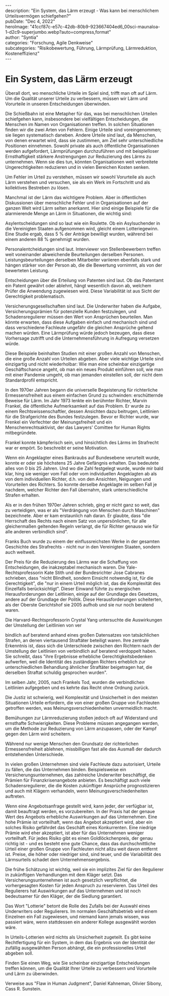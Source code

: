 \---  
description: "Ein System, das Lärm erzeugt - Was kann bei menschlichem Urteilsvermögen schiefgehen?"   
pubDate: "Dec 4, 2022"   
heroImage: "41ccf87c-e57c-42db-80b9-923667404ed6_00sci-maunaloa-1-d2c9-superjumbo.webp?auto=compress,format"   
author: "Syntia"   
categories: "Forschung, Agile Denkweise"   
subcategories: "Risikobewertung, Führung, Lärmprüfung, Lärmreduktion, Kosteneffizienz"   
\---  

# **Ein System, das Lärm erzeugt**

Überall dort, wo menschliche Urteile im Spiel sind, trifft man oft auf Lärm. Um die Qualität unserer Urteile zu verbessern, müssen wir Lärm und Vorurteile in unseren Entscheidungen überwinden.

Die Schießbahn ist eine Metapher für das, was bei menschlichen Urteilen schiefgehen kann, insbesondere bei vielfältigen Entscheidungen, die Menschen im Namen von Organisationen treffen. In solchen Situationen finden wir die zwei Arten von Fehlern. Einige Urteile sind voreingenommen; sie liegen systematisch daneben. Andere Urteile sind laut, da Menschen, von denen erwartet wird, dass sie zustimmen, am Ziel sehr unterschiedliche Positionen einnehmen. Sowohl private als auch öffentliche Organisationen werden aufgefordert, Lärmprüfungen durchzuführen und mit beispielloser Ernsthaftigkeit stärkere Anstrengungen zur Reduzierung des Lärms zu unternehmen. Wenn sie dies tun, könnten Organisationen weit verbreitete Ungerechtigkeiten reduzieren und in vielen Bereichen Kosten senken.

Um Fehler im Urteil zu verstehen, müssen wir sowohl Vorurteile als auch Lärm verstehen und versuchen, sie als ein Werk im Fortschritt und als kollektives Bestreben zu lösen.

Manchmal ist der Lärm das wichtigere Problem. Aber in öffentlichen Diskussionen über menschliche Fehler und in Organisationen auf der ganzen Welt wird Lärm selten anerkannt. Hier sind einige Beispiele für die alarmierende Menge an Lärm in Situationen, die wichtig sind:

Asylentscheidungen sind so laut wie ein Roulette. Ob ein Asylsuchender in die Vereinigten Staaten aufgenommen wird, gleicht einem Lotteriegewinn. Eine Studie ergab, dass 5 % der Anträge bewilligt wurden, während bei einem anderen 88 % genehmigt wurden.

Personalentcheidungen sind laut. Interviewer von Stellenbewerbern treffen weit voneinander abweichende Beurteilungen derselben Personen. Leistungsbeurteilungen derselben Mitarbeiter variieren ebenfalls stark und hängen stärker von der Person ab, die die Bewertung vornimmt, als von der bewerteten Leistung.

Entscheidungen über die Erteilung von Patenten sind laut. Ob das Patentamt ein Patent gewährt oder ablehnt, hängt wesentlich davon ab, welchem Prüfer die Anwendung zugewiesen wird. Diese Variabilität ist aus Sicht der Gerechtigkeit problematisch.

Versicherungsgesellschaften sind laut. Die Underwriter haben die Aufgabe, Versicherungsprämien für potenzielle Kunden festzulegen, und Schadensregulierer müssen den Wert von Ansprüchen beurteilen. Man könnte erwarten, dass diese Aufgaben einfach und mechanisch sind und dass verschiedene Fachleute ungefähr die gleichen Ansprüche geltend machen würden. Eine Lärmprüfung würde jedoch bezeugen, dass diese Vorhersage zutrifft und die Unternehmensführung in Aufregung versetzen würde.

Diese Beispiele beinhalten Studien mit einer großen Anzahl von Menschen, die eine große Anzahl von Urteilen abgeben. Aber viele wichtige Urteile sind einzigartig und nicht wiederholbar: Wie man eine scheinbar einzigartige Geschäftschance angeht, ob man ein neues Produkt einführen soll, wie man mit einer Pandemie umgeht, ob man jemanden einstellen soll, der nicht dem Standardprofil entspricht.

In den 1970er Jahren begann die universelle Begeisterung für richterliche Ermessensfreiheit aus einem einfachen Grund zu schwinden: erschütternde Beweise für Lärm. Im Jahr 1973 lenkte ein berühmter Richter, Marvin Frankel, die öffentliche Aufmerksamkeit auf das Problem. Er wurde zu einem Rechtswissenschaftler, dessen Ansichten dazu beitrugen, Leitlinien für die Strafgerichte des Bundes festzulegen. Bevor er Richter wurde, war Frenkel ein Verfechter der Meinungsfreiheit und ein Menschenrechtsaktivist, der das Lawyers' Comittee for Human Rights mitbegründete.

Frankel konnte kämpferisch sein, und hinsichtlich des Lärms im Strafrecht war er empört. So beschreibt er seine Motivation.

Wenn ein Angeklagter eines Bankraubs auf Bundesebene verurteilt wurde, konnte er oder sie höchstens 25 Jahre Gefängnis erhalten. Das bedeutete alles von 0 bis 25 Jahren. Und wo die Zahl festgelegt wurde, wurde mir bald klar, hing sie weniger vom Fall oder vom individuellen Angeklagten ab als von dem individuellen Richter, d.h. von den Ansichten, Neigungen und Vorurteilen des Richters. So konnte derselbe Angeklagte im selben Fall je nachdem, welcher Richter den Fall übernahm, stark unterschiedliche Strafen erhalten.

Als er in den frühen 1970er Jahren schrieb, ging er nicht ganz so weit, das zu verteidigen, was er als "Verdrängung von Menschen durch Maschinen" bezeichnete. Aber er kam erstaunlich nah daran. Er glaubte, dass "die Herrschaft des Rechts nach einem Satz von unpersönlichen, für alle gleichermaßen geltenden Regeln verlangt, die für Richter genauso wie für alle anderen verbindlich sind".

Franks Buch wurde zu einem der einflussreichsten Werke in der gesamten Geschichte des Strafrechts - nicht nur in den Vereinigten Staaten, sondern auch weltweit.

Der Preis für die Reduzierung des Lärms war die Schaffung von Entscheidungen, die inakzeptabel mechanisch waren. Die Yale-Rechtsprofessorin Kate Stith und der Bundesrichter Jose Cabranes schrieben, dass "nicht Blindheit, sondern Einsicht notwendig ist, für die Gerechtigkeit", die "nur in einem Urteil möglich ist, das die Komplexität des Einzelfalls berücksichtigt". Dieser Einwand führte zu energischen Herausforderungen der Leitlinien, einige auf der Grundlage des Gesetzes, andere auf der Grundlage der Politik. Diese Herausforderungen scheiterten, als der Oberste Gerichtshof sie 2005 aufhob und sie nur noch beratend waren.

Die Harvard-Rechtsprofessorin Crystal Yang untersuchte die Auswirkungen der Umstellung der Leitlinien von ver

bindlich auf beratend anhand eines großen Datensatzes von tatsächlichen Strafen, an denen viertausend Straftäter beteiligt waren. Ihre zentrale Erkenntnis ist, dass sich die Unterschiede zwischen den Richtern nach der Umstellung der Leitlinien von verbindlich auf beratend verdoppelt haben. Sie schreibt, dass "ihre Ergebnisse erhebliche Gerechtigkeitsbedenken aufwerfen, weil die Identität des zuständigen Richters erheblich zur unterschiedlichen Behandlung ähnlicher Straftäter beigetragen hat, die derselben Straftat schuldig gesprochen wurden".

Im selben Jahr, 2005, nach Frankels Tod, wurden die verbindlichen Leitlinien aufgegeben und es kehrte das Recht ohne Ordnung zurück.

Die Justiz ist schwierig, weil Komplexität und Unsicherheit in den meisten Situationen Urteile erfordern, die von einer großen Gruppe von Fachleuten getroffen werden, was Meinungsverschiedenheiten unvermeidlich macht.

Bemühungen zur Lärmreduzierung stoßen jedoch oft auf Widerstand und ernsthafte Schwierigkeiten. Diese Probleme müssen angegangen werden, um die Methode zur Reduzierung von Lärm anzupassen, oder der Kampf gegen den Lärm wird scheitern.

Während nur wenige Menschen den Grundsatz der richterlichen Ermessensfreiheit ablehnen, missbilligen fast alle das Ausmaß der dadurch entstehenden Unterschiede.

In vielen großen Unternehmen sind viele Fachleute dazu autorisiert, Urteile zu fällen, die das Unternehmen binden. Beispielsweise ein Versicherungsunternehmen, das zahlreiche Underwriter beschäftigt, die Prämien für Finanzkrisenangebote anbieten. Es beschäftigt auch viele Schadensregulierer, die die Kosten zukünftiger Ansprüche prognostizieren und auch mit Klägern verhandeln, wenn Meinungsverschiedenheiten auftreten.

Wenn eine Angebotsanfrage gestellt wird, kann jeder, der verfügbar ist, damit beauftragt werden, es vorzubereiten. In der Praxis hat der genaue Wert des Angebots erhebliche Auswirkungen auf das Unternehmen. Eine hohe Prämie ist vorteilhaft, wenn das Angebot akzeptiert wird, aber ein solches Risiko gefährdet das Geschäft eines Konkurrenten. Eine niedrige Prämie wird eher akzeptiert, ist aber für das Unternehmen weniger vorteilhaft. Für jedes Risiko gibt es einen Goldlöckchenpreis, der genau richtig ist - und es besteht eine gute Chance, dass das durchschnittliche Urteil einer großen Gruppe von Fachleuten nicht allzu weit davon entfernt ist. Preise, die höher oder niedriger sind, sind teuer, und die Variabilität des Lärmsurteils schadet dem Unternehmensergebnis.

Die frühe Schätzung ist wichtig, weil sie ein implizites Ziel für den Regulierer in zukünftigen Verhandlungen mit dem Kläger setzt. Das Versicherungsunternehmen ist auch gesetzlich verpflichtet, die vorhergesagten Kosten für jeden Anspruch zu reservieren. Das Urteil des Regulierers hat Auswirkungen auf das Unternehmen und ist noch bedeutsamer für den Kläger, der die Siedlung garantiert.

Das Wort "Lotterie" betont die Rolle des Zufalls bei der Auswahl eines Underwriters oder Regulierers. Im normalen Geschäftsbetrieb wird einem Einzelnen ein Fall zugewiesen, und niemand kann jemals wissen, was passiert wäre, wenn stattdessen ein anderer Kollege ausgewählt worden wäre.

In Urteils-Lotterien wird nichts als Unsicherheit zugeteilt. Es gibt keine Rechtfertigung für ein System, in dem das Ergebnis von der Identität der zufällig ausgewählten Person abhängt, die ein professionelles Urteil abgeben soll.

Finden Sie einen Weg, wie Sie scheinbar einzigartige Entscheidungen treffen können, um die Qualität Ihrer Urteile zu verbessern und Vorurteile und Lärm zu überwinden.

Verweise aus "Flaw in Human Judgment", Daniel Kahneman, Olivier Sibony, Cass R. Sunstein.